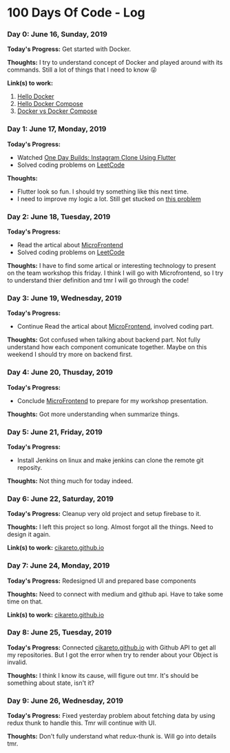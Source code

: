 # 100 Days Of Code - Log

### Day 0: June 16, Sunday, 2019

**Today's Progress:** Get started with Docker.

**Thoughts:** I try to understand concept of Docker and played around with its commands. Still a lot of things that I need to know :stuck_out_tongue_closed_eyes:

**Link(s) to work:** 
1. [Hello Docker](https://github.com/cikareto/hello-docker)
2. [Hello Docker Compose](https://github.com/cikareto/hello-docker-compose)
3. [Docker vs Docker Compose](https://medium.com/@salisa.cct/docker-vs-docker-compose-c3ac6a1f0cd1)

### Day 1: June 17, Monday, 2019

**Today's Progress:** 
- Watched [One Day Builds: Instagram Clone Using Flutter](https://www.youtube.com/watch?v=E2uEfOls4e4) 
- Solved coding problems on [LeetCode](https://leetcode.com/problemset/all/) 

**Thoughts:** 
- Flutter look so fun. I should try something like this next time.
- I need to improve my logic a lot. Still get stucked on [this problem](https://leetcode.com/problems/add-two-numbers/submissions/) 

### Day 2: June 18, Tuesday, 2019

**Today's Progress:** 
- Read the artical about [MicroFrontend](https://micro-frontends.org/)
- Solved coding problems on [LeetCode](https://leetcode.com/problemset/all/) 

**Thoughts:** I have to find some artical or interesting technology to present on the team workshop this friday. I think I will go with Microfrontend, so I try to understand thier definition and tmr I will go through the code!

### Day 3: June 19, Wednesday, 2019

**Today's Progress:** 
- Continue Read the artical about [MicroFrontend](https://micro-frontends.org/), involved coding part.

**Thoughts:** Got confused when talking about backend part. Not fully understand how each component comunicate together. Maybe on this weekend I should try more on backend first. 

### Day 4: June 20, Thusday, 2019

**Today's Progress:** 
- Conclude [MicroFrontend](https://micro-frontends.org/) to prepare for my workshop presentation.

**Thoughts:** Got more understanding when summarize things.

### Day 5: June 21, Friday, 2019

**Today's Progress:** 
- Install Jenkins on linux and make jenkins can clone the remote git reposity.

**Thoughts:** Not thing much for today indeed.

### Day 6: June 22, Saturday, 2019

**Today's Progress:** Cleanup very old project and setup firebase to it.

**Thoughts:** I left this project so long. Almost forgot all the things. Need to design it again.

**Link(s) to work:** [cikareto.github.io](https://github.com/cikareto/cikareto.github.io)

### Day 7: June 24, Monday, 2019

**Today's Progress:** Redesigned UI and prepared base components

**Thoughts:** Need to connect with medium and github api. Have to take some time on that. 

**Link(s) to work:** [cikareto.github.io](https://github.com/cikareto/cikareto.github.io)

### Day 8: June 25, Tuesday, 2019

**Today's Progress:** Connected [cikareto.github.io](https://github.com/cikareto/cikareto.github.io) with Github API to get all my repositories. But I got the error when try to render about your Object is invalid.

**Thoughts:** I think I know its cause, will figure out tmr. It's should be something about state, isn't it?

### Day 9: June 26, Wednesday, 2019

**Today's Progress:** Fixed yesterday problem about fetching data by using redux thunk to handle this. Tmr will continue with UI.

**Thoughts:** Don't fully understand what redux-thunk is. Will go into details tmr.

